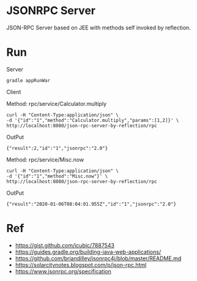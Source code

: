 # JSONRPC Server

JSON-RPC Server based on JEE with methods self invoked by reflection.

# Run

Server

    gradle appRunWar

Client

Method: rpc/service/Calculator.multiply

    curl -H "Content-Type:application/json" \
    -d '{"id":"1","method":"Calculator.multiply","params":[1,2]}' \
    http://localhost:8080/json-rpc-server-by-reflection/rpc

OutPut

    {"result":2,"id":"1","jsonrpc":"2.0"}

Method: rpc/service/Misc.now

    curl -H "Content-Type:application/json" \
    -d '{"id":"1","method":"Misc.now"}' \
    http://localhost:8080/json-rpc-server-by-reflection/rpc

OutPut

    {"result":"2020-01-06T08:04:01.955Z","id":"1","jsonrpc":"2.0"}

# Ref

* https://gist.github.com/jcubic/7887543
* https://guides.gradle.org/building-java-web-applications/
* https://github.com/briandilley/jsonrpc4j/blob/master/README.md
* https://solarcitynotes.blogspot.com/p/json-rpc.html
* https://www.jsonrpc.org/specification
